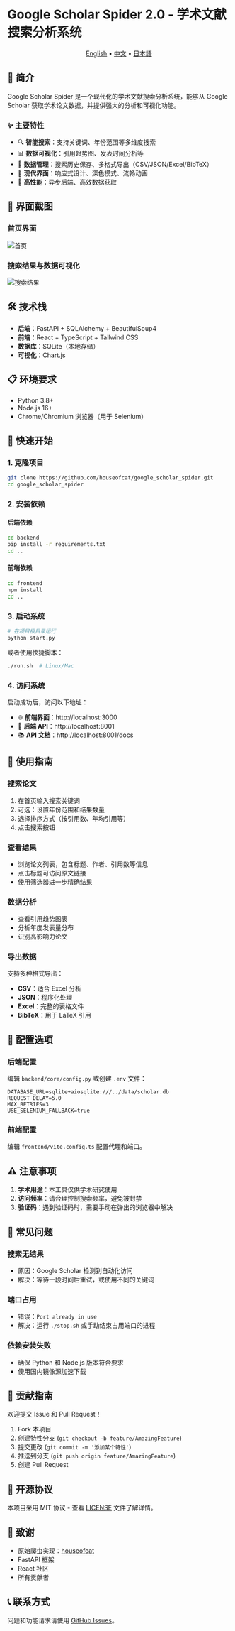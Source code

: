 # Google Scholar Spider 2.0 - 学术文献搜索分析系统

<p align="center">
  <a href="README.md">English</a> •
  <a href="README_CN.md">中文</a> •
  <a href="README_JP.md">日本語</a>
</p>

## 📖 简介

Google Scholar Spider 是一个现代化的学术文献搜索分析系统，能够从 Google Scholar 获取学术论文数据，并提供强大的分析和可视化功能。

### ✨ 主要特性

- 🔍 **智能搜索**：支持关键词、年份范围等多维度搜索
- 📊 **数据可视化**：引用趋势图、发表时间分析等
- 💾 **数据管理**：搜索历史保存、多格式导出（CSV/JSON/Excel/BibTeX）
- 🎨 **现代界面**：响应式设计、深色模式、流畅动画
- 🚀 **高性能**：异步后端、高效数据获取

## 📸 界面截图

### 首页界面
![首页](docs/screenshots/homepage.png)

### 搜索结果与数据可视化
![搜索结果](docs/screenshots/search-results.png)

## 🛠️ 技术栈

- **后端**：FastAPI + SQLAlchemy + BeautifulSoup4
- **前端**：React + TypeScript + Tailwind CSS
- **数据库**：SQLite（本地存储）
- **可视化**：Chart.js

## 📋 环境要求

- Python 3.8+
- Node.js 16+
- Chrome/Chromium 浏览器（用于 Selenium）

## 🚀 快速开始

### 1. 克隆项目

```bash
git clone https://github.com/houseofcat/google_scholar_spider.git
cd google_scholar_spider
```

### 2. 安装依赖

#### 后端依赖
```bash
cd backend
pip install -r requirements.txt
cd ..
```

#### 前端依赖
```bash
cd frontend
npm install
cd ..
```

### 3. 启动系统

```bash
# 在项目根目录运行
python start.py
```

或者使用快捷脚本：
```bash
./run.sh  # Linux/Mac
```

### 4. 访问系统

启动成功后，访问以下地址：
- 🌐 **前端界面**：http://localhost:3000
- 📡 **后端 API**：http://localhost:8001
- 📚 **API 文档**：http://localhost:8001/docs

## 📖 使用指南

### 搜索论文

1. 在首页输入搜索关键词
2. 可选：设置年份范围和结果数量
3. 选择排序方式（按引用数、年均引用等）
4. 点击搜索按钮

### 查看结果

- 浏览论文列表，包含标题、作者、引用数等信息
- 点击标题可访问原文链接
- 使用筛选器进一步精确结果

### 数据分析

- 查看引用趋势图表
- 分析年度发表量分布
- 识别高影响力论文

### 导出数据

支持多种格式导出：
- **CSV**：适合 Excel 分析
- **JSON**：程序化处理
- **Excel**：完整的表格文件
- **BibTeX**：用于 LaTeX 引用

## 🔧 配置选项

### 后端配置

编辑 `backend/core/config.py` 或创建 `.env` 文件：

```env
DATABASE_URL=sqlite+aiosqlite:///../data/scholar.db
REQUEST_DELAY=5.0
MAX_RETRIES=3
USE_SELENIUM_FALLBACK=true
```

### 前端配置

编辑 `frontend/vite.config.ts` 配置代理和端口。

## ⚠️ 注意事项

1. **学术用途**：本工具仅供学术研究使用
2. **访问频率**：请合理控制搜索频率，避免被封禁
3. **验证码**：遇到验证码时，需要手动在弹出的浏览器中解决

## 🐛 常见问题

### 搜索无结果

- 原因：Google Scholar 检测到自动化访问
- 解决：等待一段时间后重试，或使用不同的关键词

### 端口占用

- 错误：`Port already in use`
- 解决：运行 `./stop.sh` 或手动结束占用端口的进程

### 依赖安装失败

- 确保 Python 和 Node.js 版本符合要求
- 使用国内镜像源加速下载

## 🤝 贡献指南

欢迎提交 Issue 和 Pull Request！

1. Fork 本项目
2. 创建特性分支 (`git checkout -b feature/AmazingFeature`)
3. 提交更改 (`git commit -m '添加某个特性'`)
4. 推送到分支 (`git push origin feature/AmazingFeature`)
5. 创建 Pull Request

## 📄 开源协议

本项目采用 MIT 协议 - 查看 [LICENSE](LICENSE) 文件了解详情。

## 👏 致谢

- 原始爬虫实现：[houseofcat](https://github.com/houseofcat)
- FastAPI 框架
- React 社区
- 所有贡献者

## 📞 联系方式

问题和功能请求请使用 [GitHub Issues](https://github.com/houseofcat/google_scholar_spider/issues)。